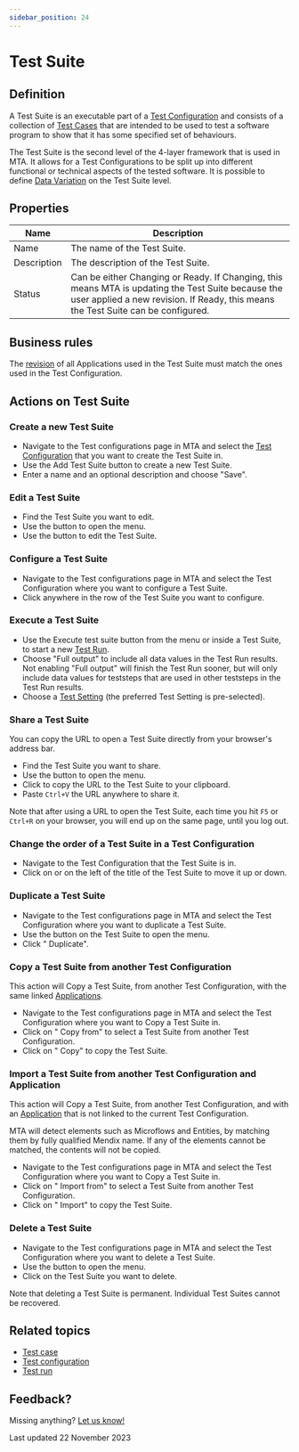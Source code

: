 ```yaml
---
sidebar_position: 24
---
```



# Test Suite 


## Definition

A Test Suite is an executable part of a [Test Configuration](test-configuration) and consists of a collection of [Test Cases](test-case) that are intended to be used to test a software program to show that it has some specified set of behaviours.

The Test Suite is the second level of the 4-layer framework that is used in MTA. It allows for a Test Configurations to be split up into different functional or technical aspects of the tested software. It is possible to define [Data Variation](datavariation) on the Test Suite level. 

## Properties
| Name        | Description                                                                                                                                                                             |
| ----------- | --------------------------------------------------------------------------------------------------------------------------------------------------------------------------------------- |
| Name        | The name of the Test Suite.                                                                                                                                                             |
| Description | The description of the Test Suite.                                                                                                                                                      |
| Status      | Can be either Changing or Ready. If Changing, this means MTA is updating the Test Suite because the user applied a new revision. If Ready, this means the Test Suite can be configured. |
  
## Business rules

The [revision](application-revision) of all Applications used in the Test Suite must match the ones used in the Test Configuration.

## Actions on Test Suite

### Create a new Test Suite
- Navigate to the Test configurations page in MTA and select the [Test Configuration](test-configuration) that you want to create the Test Suite in.
- Use the Add Test Suite button to create a new Test Suite.
- Enter a name and an optional description and choose "Save".

### Edit a Test Suite
- Find the Test Suite you want to edit.
- Use the <i class="fas fa-ellipsis"></i> button to open the menu.
- Use the <i class="fal fa-pencil"></i> button to edit the Test Suite.

### Configure a Test Suite
- Navigate to the Test configurations page in MTA and select the Test Configuration where you want to configure a Test Suite.
- Click anywhere in the row of the Test Suite you want to configure.

### Execute a Test Suite
- Use the Execute test suite button from the <i class="fal fa-link-simple"></i> menu or inside a Test Suite, to start a new [Test Run](test-run).
- Choose "Full output" to include all data values in the Test Run results. Not enabling "Full output" will finish the Test Run sooner, but will only include data values for teststeps that are used in other teststeps in the Test Run results.
- Choose a [Test Setting](test-setting) (the preferred Test Setting is pre-selected).

### Share a Test Suite

You can copy the URL to open a Test Suite directly from your browser's address bar. 

- Find the Test Suite you want to share.
- Use the <i class="fas fa-ellipsis"></i> button to open the menu.
- Click <i class="fal fa-share-nodes"></i> to copy the URL to the Test Suite to your clipboard.
- Paste `Ctrl+V` the URL anywhere to share it.

Note that after using a URL to open the Test Suite, each time you hit `F5` or `Ctrl+R` on your browser, you will end up on the same page, until you log out.

### Change the order of a Test Suite in a Test Configuration
- Navigate to the Test Configuration that the Test Suite is in.
- Click on <i class="fas fa-arrow-up"></i> or <i class="fas fa-arrow-down"></i> on the left of the title of the Test Suite to move it up or down.

### Duplicate a Test Suite
- Navigate to the Test configurations page in MTA and select the Test Configuration where you want to duplicate a Test Suite.
- Use the <i class="fas fa-ellipsis"></i> button on the Test Suite to open the menu.
- Click "<i class="fas fa-copy"></i> Duplicate".

### Copy a Test Suite from another Test Configuration

This action will Copy a Test Suite, from another Test Configuration, with the same linked [Applications](application).

- Navigate to the Test configurations page in MTA and select the Test Configuration where you want to Copy a Test Suite in.
- Click on "<i class="fal fa-copy"></i> Copy from" to select a Test Suite from another Test Configuration.
- Click on "<i class="fal fa-copy"></i> Copy" to copy the Test Suite.

### Import a Test Suite from another Test Configuration and Application

This action will Copy a Test Suite, from another Test Configuration, and with an [Application](application) that is not linked to the current Test Configuration.

MTA will detect elements such as Microflows and Entities, by matching them by fully qualified Mendix name. If any of the elements cannot be matched, the contents will not be copied.

- Navigate to the Test configurations page in MTA and select the Test Configuration where you want to Copy a Test Suite in.
- Click on "<i class="fa-sharp fa-light fa-arrow-right-to-bracket"></i> Import from" to select a Test Suite from another Test Configuration.
- Click on "<i class="fa-sharp fa-light fa-arrow-right-to-bracket"></i> Import" to copy the Test Suite.


### Delete a Test Suite
- Navigate to the Test configurations page in MTA and select the Test Configuration where you want to delete a Test Suite.
- Use the <i class="fas fa-ellipsis"></i> button to open the menu.
- Click <i class="fas fa-trash-alt"></i> on the Test Suite you want to delete.

Note that deleting a Test Suite is permanent. Individual Test Suites cannot be recovered.

## Related topics
- [Test case](test-case)
- [Test configuration](test-configuration)
- [Test run](test-run)

## Feedback?
Missing anything? [Let us know!](mailto:support@menditect.com)

Last updated 22 November 2023